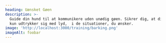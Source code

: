 ```yaml
---
heading: Uønsket Gøen
description: >-
  Guide din hund til at kommunikere uden unødig gøen. Sikrer dig, at din hund
  kun udtrykker sig med lyd,  i de situationer, du ønsker.
image: 'http://localhost:3000/training/barking.png'
imageAlt: foobar
---
```


